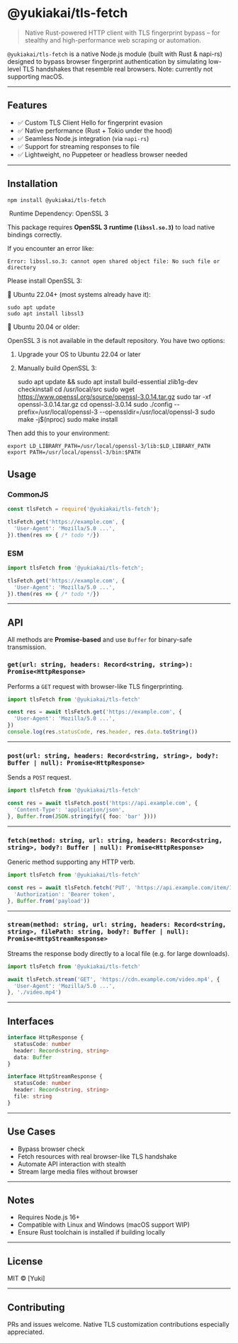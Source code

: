 # @yukiakai/tls-fetch

> Native Rust-powered HTTP client with TLS fingerprint bypass – for stealthy and high-performance web scraping or automation.

&#x20;

`@yukiakai/tls-fetch` is a native Node.js module (built with Rust & napi-rs) designed to bypass browser fingerprint authentication by simulating low-level TLS handshakes that resemble real browsers. Note: currently not supporting macOS.

---

## Features

* ✅ Custom TLS Client Hello for fingerprint evasion
* ✅ Native performance (Rust + Tokio under the hood)
* ✅ Seamless Node.js integration (via `napi-rs`)
* ✅ Support for streaming responses to file
* ✅ Lightweight, no Puppeteer or headless browser needed

---

## Installation

```bash
npm install @yukiakai/tls-fetch
```

️ Runtime Dependency: OpenSSL 3

This package requires **OpenSSL 3 runtime (`libssl.so.3`)** to load native bindings correctly.

If you encounter an error like:

    Error: libssl.so.3: cannot open shared object file: No such file or directory

Please install OpenSSL 3:

🐧 Ubuntu 22.04+ (most systems already have it):

    sudo apt update
    sudo apt install libssl3

🐧 Ubuntu 20.04 or older:

OpenSSL 3 is not available in the default repository. You have two options:

1. Upgrade your OS to Ubuntu 22.04 or later  
2. Manually build OpenSSL 3:

    sudo apt update && sudo apt install build-essential zlib1g-dev checkinstall
    cd /usr/local/src
    sudo wget https://www.openssl.org/source/openssl-3.0.14.tar.gz
    sudo tar -xf openssl-3.0.14.tar.gz
    cd openssl-3.0.14
    sudo ./config --prefix=/usr/local/openssl-3 --openssldir=/usr/local/openssl-3
    sudo make -j$(nproc)
    sudo make install

Then add this to your environment:

    export LD_LIBRARY_PATH=/usr/local/openssl-3/lib:$LD_LIBRARY_PATH
    export PATH=/usr/local/openssl-3/bin:$PATH


## Usage
### CommonJS
```js
const tlsFetch = require('@yukiakai/tls-fetch');

tlsFetch.get('https://example.com', {
  'User-Agent': 'Mozilla/5.0 ...',
}).then(res => { /* todo */})

```
### ESM
```js
import tlsFetch from '@yukiakai/tls-fetch';

tlsFetch.get('https://example.com', {
  'User-Agent': 'Mozilla/5.0 ...',
}).then(res => { /* todo */})

```

---

## API

All methods are **Promise-based** and use `Buffer` for binary-safe transmission.

### `get(url: string, headers: Record<string, string>): Promise<HttpResponse>`

Performs a `GET` request with browser-like TLS fingerprinting.

```ts
import tlsFetch from '@yukiakai/tls-fetch'

const res = await tlsFetch.get('https://example.com', {
  'User-Agent': 'Mozilla/5.0 ...',
})
console.log(res.statusCode, res.header, res.data.toString())
```

---

### `post(url: string, headers: Record<string, string>, body?: Buffer | null): Promise<HttpResponse>`

Sends a `POST` request.

```ts
import tlsFetch from '@yukiakai/tls-fetch'

const res = await tlsFetch.post('https://api.example.com', {
  'Content-Type': 'application/json',
}, Buffer.from(JSON.stringify({ foo: 'bar' })))
```

---

### `fetch(method: string, url: string, headers: Record<string, string>, body?: Buffer | null): Promise<HttpResponse>`

Generic method supporting any HTTP verb.

```ts
import tlsFetch from '@yukiakai/tls-fetch'

const res = await tlsFetch.fetch('PUT', 'https://api.example.com/item/123', {
  'Authorization': 'Bearer token',
}, Buffer.from('payload'))
```

---

### `stream(method: string, url: string, headers: Record<string, string>, filePath: string, body?: Buffer | null): Promise<HttpStreamResponse>`

Streams the response body directly to a local file (e.g. for large downloads).

```ts
import tlsFetch from '@yukiakai/tls-fetch'

await tlsFetch.stream('GET', 'https://cdn.example.com/video.mp4', {
  'User-Agent': 'Mozilla/5.0 ...',
}, './video.mp4')
```

---

## Interfaces

```ts
interface HttpResponse {
  statusCode: number
  header: Record<string, string>
  data: Buffer
}

interface HttpStreamResponse {
  statusCode: number
  header: Record<string, string>
  file: string
}
```

---

## Use Cases

* Bypass browser check
* Fetch resources with real browser-like TLS handshake
* Automate API interaction with stealth
* Stream large media files without browser

---

## Notes

* Requires Node.js 16+
* Compatible with Linux and Windows (macOS support WIP)
* Ensure Rust toolchain is installed if building locally

---

## License

MIT © \[Yuki]

---

## Contributing

PRs and issues welcome. Native TLS customization contributions especially appreciated.
